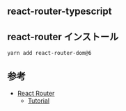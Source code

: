 ## react-router-typescript

## react-router インストール

```shell
yarn add react-router-dom@6
```

## 参考

- [React Router](https://reactrouter.com/)
  - [Tutorial](https://reactrouter.com/docs/en/v6/getting-started/tutorial)
